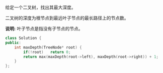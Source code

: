 给定一个二叉树，找出其最大深度。

二叉树的深度为根节点到最远叶子节点的最长路径上的节点数。

**说明:** 叶子节点是指没有子节点的节点。



```c++
class Solution {
public:
    int maxDepth(TreeNode* root) {
        if(!root)   return 0;
        return max(maxDepth(root->left), maxDepth(root->right)) + 1;
    }
};
```

